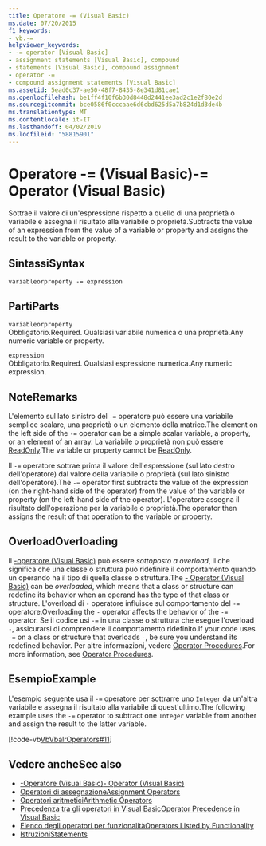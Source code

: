 ```yaml
---
title: Operatore -= (Visual Basic)
ms.date: 07/20/2015
f1_keywords:
- vb.-=
helpviewer_keywords:
- -= operator [Visual Basic]
- assignment statements [Visual Basic], compound
- statements [Visual Basic], compound assignment
- operator -=
- compound assignment statements [Visual Basic]
ms.assetid: 5ead0c37-ae50-48f7-8435-8e341d81cae1
ms.openlocfilehash: be1ff4f10f6b30d8448d2441ee3ad2c1e2f80e2d
ms.sourcegitcommit: bce0586f0cccaae6d6cbd625d5a7b824d1d3de4b
ms.translationtype: MT
ms.contentlocale: it-IT
ms.lasthandoff: 04/02/2019
ms.locfileid: "58815901"
---
```

# <a name="--operator-visual-basic"></a><span data-ttu-id="fe631-102">Operatore -= (Visual Basic)</span><span class="sxs-lookup"><span data-stu-id="fe631-102">-= Operator (Visual Basic)</span></span>
<span data-ttu-id="fe631-103">Sottrae il valore di un'espressione rispetto a quello di una proprietà o variabile e assegna il risultato alla variabile o proprietà.</span><span class="sxs-lookup"><span data-stu-id="fe631-103">Subtracts the value of an expression from the value of a variable or property and assigns the result to the variable or property.</span></span>  
  
## <a name="syntax"></a><span data-ttu-id="fe631-104">Sintassi</span><span class="sxs-lookup"><span data-stu-id="fe631-104">Syntax</span></span>  
  
```  
variableorproperty -= expression  
```  
  
## <a name="parts"></a><span data-ttu-id="fe631-105">Parti</span><span class="sxs-lookup"><span data-stu-id="fe631-105">Parts</span></span>  
 `variableorproperty`  
 <span data-ttu-id="fe631-106">Obbligatorio.</span><span class="sxs-lookup"><span data-stu-id="fe631-106">Required.</span></span> <span data-ttu-id="fe631-107">Qualsiasi variabile numerica o una proprietà.</span><span class="sxs-lookup"><span data-stu-id="fe631-107">Any numeric variable or property.</span></span>  
  
 `expression`  
 <span data-ttu-id="fe631-108">Obbligatorio.</span><span class="sxs-lookup"><span data-stu-id="fe631-108">Required.</span></span> <span data-ttu-id="fe631-109">Qualsiasi espressione numerica.</span><span class="sxs-lookup"><span data-stu-id="fe631-109">Any numeric expression.</span></span>  
  
## <a name="remarks"></a><span data-ttu-id="fe631-110">Note</span><span class="sxs-lookup"><span data-stu-id="fe631-110">Remarks</span></span>  
 <span data-ttu-id="fe631-111">L'elemento sul lato sinistro del `-=` operatore può essere una variabile semplice scalare, una proprietà o un elemento della matrice.</span><span class="sxs-lookup"><span data-stu-id="fe631-111">The element on the left side of the `-=` operator can be a simple scalar variable, a property, or an element of an array.</span></span> <span data-ttu-id="fe631-112">La variabile o proprietà non può essere [ReadOnly](../../../visual-basic/language-reference/modifiers/readonly.md).</span><span class="sxs-lookup"><span data-stu-id="fe631-112">The variable or property cannot be [ReadOnly](../../../visual-basic/language-reference/modifiers/readonly.md).</span></span>  
  
 <span data-ttu-id="fe631-113">Il `-=` operatore sottrae prima il valore dell'espressione (sul lato destro dell'operatore) dal valore della variabile o proprietà (sul lato sinistro dell'operatore).</span><span class="sxs-lookup"><span data-stu-id="fe631-113">The `-=` operator first subtracts the value of the expression (on the right-hand side of the operator) from the value of the variable or property (on the left-hand side of the operator).</span></span> <span data-ttu-id="fe631-114">L'operatore assegna il risultato dell'operazione per la variabile o proprietà.</span><span class="sxs-lookup"><span data-stu-id="fe631-114">The operator then assigns the result of that operation to the variable or property.</span></span>  
  
## <a name="overloading"></a><span data-ttu-id="fe631-115">Overload</span><span class="sxs-lookup"><span data-stu-id="fe631-115">Overloading</span></span>  
 <span data-ttu-id="fe631-116">Il [-operatore (Visual Basic)](../../../visual-basic/language-reference/operators/subtraction-operator.md) può essere *sottoposto a overload*, il che significa che una classe o struttura può ridefinire il comportamento quando un operando ha il tipo di quella classe o struttura.</span><span class="sxs-lookup"><span data-stu-id="fe631-116">The [- Operator (Visual Basic)](../../../visual-basic/language-reference/operators/subtraction-operator.md) can be *overloaded*, which means that a class or structure can redefine its behavior when an operand has the type of that class or structure.</span></span> <span data-ttu-id="fe631-117">L'overload di `-` operatore influisce sul comportamento del `-=` operatore.</span><span class="sxs-lookup"><span data-stu-id="fe631-117">Overloading the `-` operator affects the behavior of the `-=` operator.</span></span> <span data-ttu-id="fe631-118">Se il codice usi `-=` in una classe o struttura che esegue l'overload `-`, assicurarsi di comprendere il comportamento ridefinito.</span><span class="sxs-lookup"><span data-stu-id="fe631-118">If your code uses `-=` on a class or structure that overloads `-`, be sure you understand its redefined behavior.</span></span> <span data-ttu-id="fe631-119">Per altre informazioni, vedere [Operator Procedures](../../../visual-basic/programming-guide/language-features/procedures/operator-procedures.md).</span><span class="sxs-lookup"><span data-stu-id="fe631-119">For more information, see [Operator Procedures](../../../visual-basic/programming-guide/language-features/procedures/operator-procedures.md).</span></span>  
  
## <a name="example"></a><span data-ttu-id="fe631-120">Esempio</span><span class="sxs-lookup"><span data-stu-id="fe631-120">Example</span></span>  
 <span data-ttu-id="fe631-121">L'esempio seguente usa il `-=` operatore per sottrarre uno `Integer` da un'altra variabile e assegna il risultato alla variabile di quest'ultimo.</span><span class="sxs-lookup"><span data-stu-id="fe631-121">The following example uses the `-=` operator to subtract one `Integer` variable from another and assign the result to the latter variable.</span></span>  
  
 [!code-vb[VbVbalrOperators#11](~/samples/snippets/visualbasic/VS_Snippets_VBCSharp/VbVbalrOperators/VB/Class1.vb#11)]  
  
## <a name="see-also"></a><span data-ttu-id="fe631-122">Vedere anche</span><span class="sxs-lookup"><span data-stu-id="fe631-122">See also</span></span>

- [<span data-ttu-id="fe631-123">-Operatore (Visual Basic)</span><span class="sxs-lookup"><span data-stu-id="fe631-123">- Operator (Visual Basic)</span></span>](../../../visual-basic/language-reference/operators/subtraction-operator.md)
- [<span data-ttu-id="fe631-124">Operatori di assegnazione</span><span class="sxs-lookup"><span data-stu-id="fe631-124">Assignment Operators</span></span>](../../../visual-basic/language-reference/operators/assignment-operators.md)
- [<span data-ttu-id="fe631-125">Operatori aritmetici</span><span class="sxs-lookup"><span data-stu-id="fe631-125">Arithmetic Operators</span></span>](../../../visual-basic/language-reference/operators/arithmetic-operators.md)
- [<span data-ttu-id="fe631-126">Precedenza tra gli operatori in Visual Basic</span><span class="sxs-lookup"><span data-stu-id="fe631-126">Operator Precedence in Visual Basic</span></span>](../../../visual-basic/language-reference/operators/operator-precedence.md)
- [<span data-ttu-id="fe631-127">Elenco degli operatori per funzionalità</span><span class="sxs-lookup"><span data-stu-id="fe631-127">Operators Listed by Functionality</span></span>](../../../visual-basic/language-reference/operators/operators-listed-by-functionality.md)
- [<span data-ttu-id="fe631-128">Istruzioni</span><span class="sxs-lookup"><span data-stu-id="fe631-128">Statements</span></span>](../../../visual-basic/programming-guide/language-features/statements.md)
